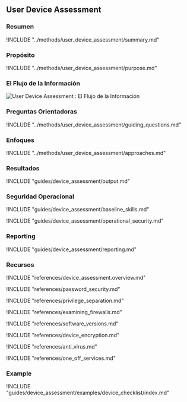 ## User Device Assessment

### Resumen

!INCLUDE "../methods/user_device_assessment/summary.md"

### Propósito

!INCLUDE "../methods/user_device_assessment/purpose.md"

### El Flujo de la Información

![User Device Assessment : El Flujo de la Información](images/info_flows/user_device_assessment.svg)

### Preguntas Orientadoras

!INCLUDE "../methods/user_device_assessment/guiding_questions.md"

### Enfoques

!INCLUDE "../methods/user_device_assessment/approaches.md"

### Resultados

!INCLUDE "guides/device_assessment/output.md"

### Seguridad Operacional

!INCLUDE "guides/device_assessment/baseline_skills.md"

!INCLUDE "guides/device_assessment/operational_security.md"

### Reporting

!INCLUDE "guides/device_assessment/reporting.md"

### Recursos

!INCLUDE "references/device_assessment.overview.md"

!INCLUDE "references/password_security.md"

!INCLUDE "references/privilege_separation.md"

!INCLUDE "references/examining_firewalls.md"

!INCLUDE "references/software_versions.md"

!INCLUDE "references/device_encryption.md"

!INCLUDE "references/anti_virus.md"

!INCLUDE "references/one_off_services.md"

### Example

!INCLUDE "guides/device_assessment/examples/device_checklist/index.md"

